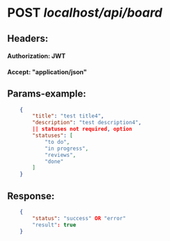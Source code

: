 # POST *localhost/api/board*
## **Headers:**
#### Authorization: JWT
#### Accept: "application/json"

## **Params-example:**
``` json
    {
        "title": "test title4",
        "description": "test description4",
        || statuses not required, option
        "statuses": [ 
            "to do",
            "in progress",
            "reviews",
            "done"
        ]
    }
```

## **Response:**
``` json
    {
        "status": "success" OR "error"
        "result": true
    }
```